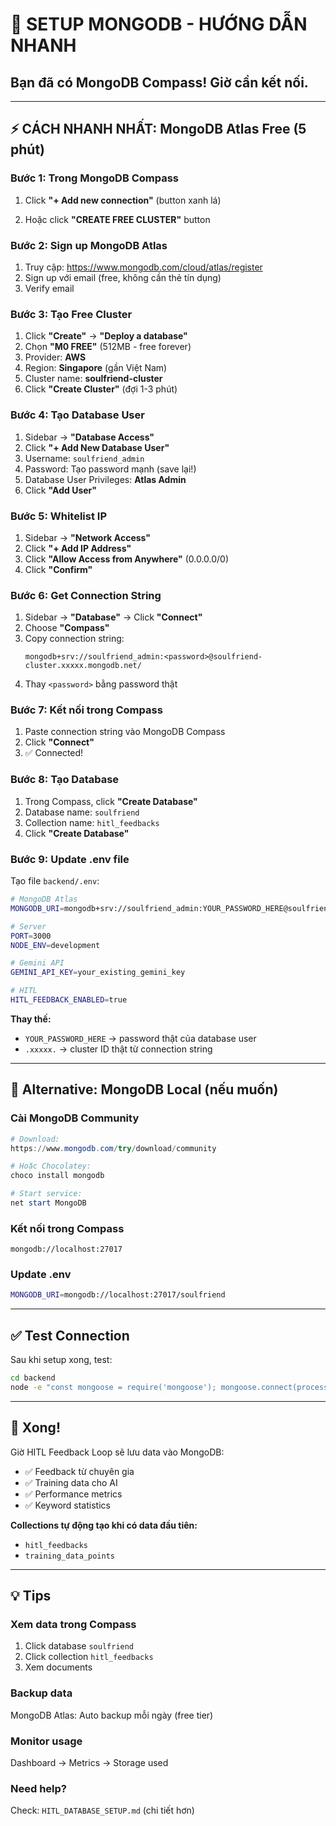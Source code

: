 # 🚀 SETUP MONGODB - HƯỚNG DẪN NHANH

## Bạn đã có MongoDB Compass! Giờ cần kết nối.

---

## ⚡ CÁCH NHANH NHẤT: MongoDB Atlas Free (5 phút)

### Bước 1: Trong MongoDB Compass

1. Click **"+ Add new connection"** (button xanh lá)

2. Hoặc click **"CREATE FREE CLUSTER"** button

### Bước 2: Sign up MongoDB Atlas

1. Truy cập: https://www.mongodb.com/cloud/atlas/register
2. Sign up với email (free, không cần thẻ tín dụng)
3. Verify email

### Bước 3: Tạo Free Cluster

1. Click **"Create"** → **"Deploy a database"**
2. Chọn **"M0 FREE"** (512MB - free forever)
3. Provider: **AWS**
4. Region: **Singapore** (gần Việt Nam)
5. Cluster name: **soulfriend-cluster**
6. Click **"Create Cluster"** (đợi 1-3 phút)

### Bước 4: Tạo Database User

1. Sidebar → **"Database Access"**
2. Click **"+ Add New Database User"**
3. Username: `soulfriend_admin`
4. Password: Tạo password mạnh (save lại!)
5. Database User Privileges: **Atlas Admin**
6. Click **"Add User"**

### Bước 5: Whitelist IP

1. Sidebar → **"Network Access"**
2. Click **"+ Add IP Address"**
3. Click **"Allow Access from Anywhere"** (0.0.0.0/0)
4. Click **"Confirm"**

### Bước 6: Get Connection String

1. Sidebar → **"Database"** → Click **"Connect"**
2. Choose **"Compass"**
3. Copy connection string:
   ```
   mongodb+srv://soulfriend_admin:<password>@soulfriend-cluster.xxxxx.mongodb.net/
   ```
4. Thay `<password>` bằng password thật

### Bước 7: Kết nối trong Compass

1. Paste connection string vào MongoDB Compass
2. Click **"Connect"**
3. ✅ Connected!

### Bước 8: Tạo Database

1. Trong Compass, click **"Create Database"**
2. Database name: `soulfriend`
3. Collection name: `hitl_feedbacks`
4. Click **"Create Database"**

### Bước 9: Update .env file

Tạo file `backend/.env`:

```bash
# MongoDB Atlas
MONGODB_URI=mongodb+srv://soulfriend_admin:YOUR_PASSWORD_HERE@soulfriend-cluster.xxxxx.mongodb.net/soulfriend?retryWrites=true&w=majority

# Server
PORT=3000
NODE_ENV=development

# Gemini API
GEMINI_API_KEY=your_existing_gemini_key

# HITL
HITL_FEEDBACK_ENABLED=true
```

**Thay thế:**
- `YOUR_PASSWORD_HERE` → password thật của database user
- `.xxxxx.` → cluster ID thật từ connection string

---

## 🎯 Alternative: MongoDB Local (nếu muốn)

### Cài MongoDB Community

```powershell
# Download:
https://www.mongodb.com/try/download/community

# Hoặc Chocolatey:
choco install mongodb

# Start service:
net start MongoDB
```

### Kết nối trong Compass

```
mongodb://localhost:27017
```

### Update .env

```bash
MONGODB_URI=mongodb://localhost:27017/soulfriend
```

---

## ✅ Test Connection

Sau khi setup xong, test:

```bash
cd backend
node -e "const mongoose = require('mongoose'); mongoose.connect(process.env.MONGODB_URI || 'mongodb://localhost:27017/soulfriend').then(() => console.log('✅ Connected!')).catch(err => console.error('❌ Error:', err.message))"
```

---

## 🎉 Xong!

Giờ HITL Feedback Loop sẽ lưu data vào MongoDB:
- ✅ Feedback từ chuyên gia
- ✅ Training data cho AI
- ✅ Performance metrics
- ✅ Keyword statistics

**Collections tự động tạo khi có data đầu tiên:**
- `hitl_feedbacks`
- `training_data_points`

---

## 💡 Tips

### Xem data trong Compass

1. Click database `soulfriend`
2. Click collection `hitl_feedbacks`
3. Xem documents

### Backup data

MongoDB Atlas: Auto backup mỗi ngày (free tier)

### Monitor usage

Dashboard → Metrics → Storage used

### Need help?

Check: `HITL_DATABASE_SETUP.md` (chi tiết hơn)

